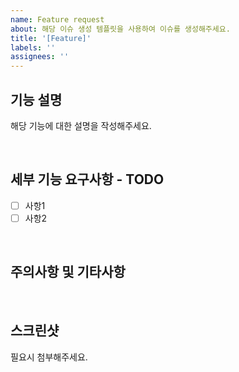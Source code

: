 ```yaml
---
name: Feature request
about: 해당 이슈 생성 템플릿을 사용하여 이슈를 생성해주세요.
title: '[Feature]'
labels: ''
assignees: ''
---
```


## 기능 설명

해당 기능에 대한 설명을 작성해주세요.

<br />

## 세부 기능 요구사항 - TODO

- [ ] 사항1
- [ ] 사항2

<br />

## 주의사항 및 기타사항

<br />

## 스크린샷

필요시 첨부해주세요.
